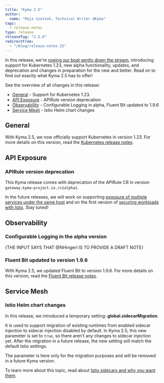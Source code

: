 ```yaml
---
title: "Kyma 2.5"
author:
  name: "Maja Szostok, Technical Writer @Kyma"
tags:
  - release-notes 
type: release 
releaseTag: "2.5.0"
redirectFrom:
  - "/blog/release-notes-25"
---
```


In this release, we're [rowing our boat gently down the stream](https://www.youtube.com/watch?v=2d_GLxa4_bg), introducing support for Kubernetes 1.23, new alpha functionality, updates, and deprecation and changes in preparation for the new and better. Read on to find out exactly what Kyma 2.5 has to offer!

<!-- overview -->

See the overview of all changes in this release:

- [General](#general) - Support for Kubernetes 1.23.
- [API Exposure](#api-exposure) - APIRule version deprecation
- [Observability](#observability) - Configurable Logging in alpha, Fluent Bit updated to 1.9.6
- [Service Mesh](#service-mesh) - Istio Helm chart changes

## General

With Kyma 2.5, we now officially support Kubernetes in version 1.23. For more details on this version, read the [Kubernetes release notes](https://kubernetes.io/blog/2021/12/07/kubernetes-1-23-release-announcement/).

## API Exposure

### APIRule version deprecation

This Kyma release comes with deprecation of the APIRule CR in version `gateway.kyma-project.io./v1alpha1`. 

In the future releases, we will work on supporting [exposure of multiple services under the same host](https://github.com/kyma-project/kyma/issues/9936) and on the first version of [securing workloads with Istio](https://github.com/kyma-project/kyma/issues/12669). Stay tuned!

## Observability

### Configurable Logging in the alpha version

{THE INPUT SAYS THAT @NHingerl IS TO PROVIDE A DRAFT NOTE}

### Fluent Bit updated to version 1.9.6

With Kyma 2.5, we updated Fluent Bit to version 1.9.6. For more details on this version, read the [Fluent Bit release notes](https://fluentbit.io/announcements/v1.9.6/).

## Service Mesh

### Istio Helm chart changes

In this release, we introduced a temporary setting: **global.sidecarMigration**.

It is used to support migration of existing runtimes from enabled sidecar injection to sidecar injection disabled by default. 
In Kyma 2.5, this new parameter is set to `true`, so there aren't any changes to sidecar injection yet.
After the migration in a future release, the new setting will match the default Istio settings.

The parameter is here only for the migration purposes and will be removed in a future Kyma version.

To learn more about this topic, read about [Istio sidecars and why you want them](https://kyma-project.io/docs/kyma/2.5/01-overview/main-areas/service-mesh/smsh-03-istio-sidecars-in-kyma/).